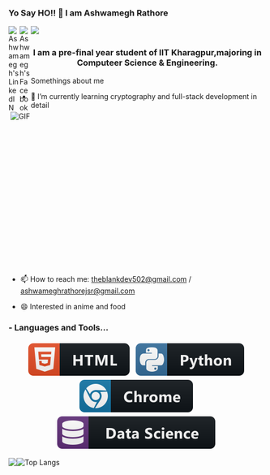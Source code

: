 ### Yo Say HO!! 👋 I am Ashwamegh Rathore
![](https://visitor-badge.glitch.me/badge?page_id=The-Blank-dev)
<a href="https://www.linkedin.com/in/ashwamegh-rathore-242193194/">
  <img align="left" alt="Ashwamegh's LinkedIN" width="22px" src="https://cdn.jsdelivr.net/npm/simple-icons@v3/icons/linkedin.svg" />
</a>
<a href="https://www.facebook.com/ashwamegh.rathore.5">
  <img align="left" alt="Ashwamegh's Facebook" width="22px" src="https://i.pinimg.com/originals/ca/3b/f0/ca3bf05cfab74677e5b73b130bd30991.png" />
</a>
<h3 align="center">I am a pre-final year student of IIT Kharagpur,majoring in Computeer Science & Engineering.</h3>
<img align="right" alt="GIF" src="https://img.wattpad.com/e82e502854a42805710424d2e2d4165e0daa629e/68747470733a2f2f73332e616d617a6f6e6177732e636f6d2f776174747061642d6d656469612d736572766963652f53746f7279496d6167652f4e7737496172346c644e39392d673d3d2d3537313438383234332e31353330613530366166376430326232323234323830323137382e676966?s=fit&w=720&h=720" width="500" height="320" />
<p allign=center>Somethings about me</p>

- 🌱 I’m currently learning cryptography and full-stack development in detail 

- 📫 How to reach me: theblankdev502@gmail.com / ashwameghrathorejsr@gmail.com

- 😄 Interested in anime and food
### - Languages and Tools...

<p align="center">
  <!-- For more icons please follow  https://github.com/MikeCodesDotNET/ColoredBadges -->
  <img src="https://raw.githubusercontent.com/8bithemant/8bithemant/master/svg/dev/languages/html.svg" alt="html" style="vertical-align:top; margin:4px">    
  <img src="https://raw.githubusercontent.com/8bithemant/8bithemant/master/svg/dev/languages/python.svg" alt="python" style="vertical-align:top; margin:4px">
  <img src="https://raw.githubusercontent.com/8bithemant/8bithemant/master/svg/dev/misc/chrome.svg" alt="chrome" style="vertical-align:top; margin:4px">
  
  <img src="https://raw.githubusercontent.com/8bithemant/8bithemant/master/svg/dev/misc/datascience.svg" alt="datascience" style="vertical-align:top; margin:4px">
  
  
  
</p>

<img align="left" height=180em src="https://github-readme-stats.vercel.app/api?username=The-Blank-dev&count_private=true&show_icons=true&theme=vue&include_all_commits=true"></img>

![Top Langs](https://github-readme-stats.vercel.app/api/top-langs/?username=The-Blank-dev&hide=TeX&layout=compact)
